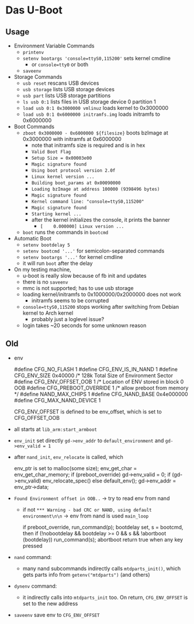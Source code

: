 Das U-Boot
==========

## Usage

- Environment Variable Commands
  - `printenv`
  - `setenv bootargs 'console=ttyS0,115200'` sets kernel cmdline
    - or `console=tty0` or both
  - `saveenv`
- Storage Commands
  - `usb reset` rescans USB devices
  - `usb storage` lists USB storage devices
  - `usb part` lists USB storage partitions
  - `ls usb 0:1` lists files in USB storage device 0 partition 1
  - `load usb 0:1 0x3000000 vmlinuz` loads kernel to 0x3000000
  - `load usb 0:1 0x6000000 initramfs.img` loads initramfs to 0x6000000
- Boot Commands
  - `zboot 0x3000000 - 0x6000000 ${filesize}` boots bzImage at 0x3000000 with
    initramfs at 0x6000000
    - note that initramfs size is required and is in hex
    - `Valid Boot Flag`
    - `Setup Size = 0x00003e00`
    - `Magic signature found`
    - `Using boot protocol version 2.0f`
    - `Linux kernel version ...`
    - `Building boot_params at 0x00090000`
    - `Loading bzImage at address 100000 (9398496 bytes)`
    - `Magic signature found`
    - `Kernel command line: "console=ttyS0,115200"`
    - `Magic signature found`
    - `Starting kernel ...`
    - after the kernel initializes the console, it prints the banner
      - `[    0.000000] Linux version ...`
  - `boot` runs the commands in `bootcmd`
- Automatic Boot
  - `setenv bootdelay 5`
  - `setenv bootcmd '...'` for semicolon-separated commands
  - `setenv bootargs '...'` for kernel cmdline
  - it will run `boot` after the delay
- On my testing machine,
  - u-boot is really slow because of fb init and updates
  - there is no `saveenv`
  - mmc is not supported; has to use usb storage
  - loading kernel/initramfs to 0x1000000/0x2000000 does not work
    - initramfs seems to be corrupted
  - `console=ttyS0,115200` stops working after switching from Debian kernel to
    Arch kernel
    - probably just a loglevel issue?
  - login takes ~20 seconds for some unknown reason

## Old

- env

    #define CFG_NO_FLASH            1
    #define CFG_ENV_IS_IN_NAND      1
    #define CFG_ENV_SIZE            0x40000 /* 128k Total Size of Environment Sector
    #define CFG_ENV_OFFSET_OOB      1       /* Location of ENV stored in block 0 OOB
    #define CFG_PREBOOT_OVERRIDE    1       /* allow preboot from memory */
    #define NAND_MAX_CHIPS          1
    #define CFG_NAND_BASE           0x4e000000
    #define CFG_MAX_NAND_DEVICE     1
    
    CFG_ENV_OFFSET is defined to be env_offset, which is set to CFG_OFFSET_OOB

- all starts at `lib_arm:start_armboot`
- `env_init` set directly `gd->env_addr` to `default_environment` and `gd->env_valid = 1`
- after `nand_init`, `env_relocate` is called, which

    env_ptr is set to malloc(some size);
	env_get_char = env_get_char_memory;
	if (preboot_override) gd->env_valid = 0;
	if (gd->env_valid) env_relocate_spec() else default_env();
	gd->env_addr = env_ptr->data;
- `Found Environment offset in OOB..` -> try to read env from nand
  - if not `*** Warning - bad CRC or NAND, using default environment\n\n` -> env from nand is used
`main_loop`

    if preboot_override, run_command(p);
    bootdelay set, s = bootcmd, then
    if (!nobootdelay && bootdelay >= 0 && s && !abortboot (bootdelay)) run_command(s);
    	abortboot return true when any key pressed
- `nand` command:
  - many nand subcommands indirectly calls `mtdparts_init()`, which gets parts
    info from `getenv("mtdparts")` (and others)
- `dynenv` command:
  - it indirectly calls into `mtdparts_init` too.  On return, `CFG_ENV_OFFSET` is
    set to the new address
- `saveenv` save env to `CFG_ENV_OFFSET`
